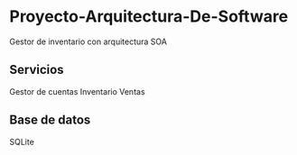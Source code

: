 # Proyecto-Arquitectura-De-Software
Gestor de inventario 
con arquitectura SOA



## Servicios
Gestor de cuentas
Inventario
Ventas


## Base de datos
SQLite

